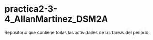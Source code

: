 # practica2-3-4_AllanMartinez_DSM2A
Repositorio que contiene todas las actividades de las tareas del periodo

